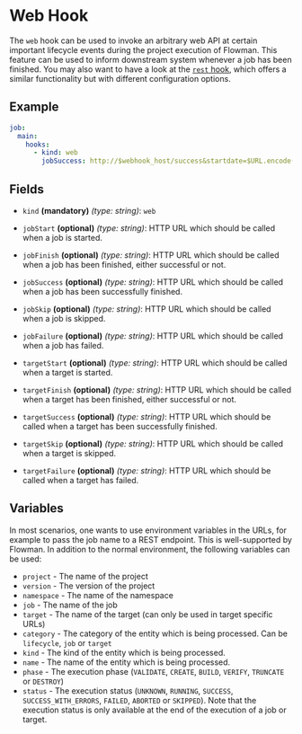 # Web Hook

The `web` hook can be used to invoke an arbitrary web API at certain important lifecycle events during the project
execution of Flowman. This feature can be used to inform downstream system whenever a job has been finished.
You may also want to have a look at the [`rest` hook](rest.md), which offers a similar functionality but with different
configuration options.

## Example
```yaml
job:
  main:
    hooks:
      - kind: web
        jobSuccess: http://$webhook_host/success&startdate=$URL.encode($start_ts)&enddate=$URL.encode($end_ts)&period=$processing_duration&force=$force
```

## Fields
* `kind` **(mandatory)** *(type: string)*: `web`

* `jobStart` **(optional)** *(type: string)*:
 HTTP URL which should be called when a job is started.

* `jobFinish` **(optional)** *(type: string)*:
 HTTP URL which should be called when a job has been finished, either successful or not.

* `jobSuccess` **(optional)** *(type: string)*: 
 HTTP URL which should be called when a job has been successfully finished.

* `jobSkip` **(optional)** *(type: string)*: 
 HTTP URL which should be called when a job is skipped.

* `jobFailure` **(optional)** *(type: string)*: 
 HTTP URL which should be called when a job has failed.

* `targetStart` **(optional)** *(type: string)*:
 HTTP URL which should be called when a target is started.

* `targetFinish` **(optional)** *(type: string)*: 
 HTTP URL which should be called when a target has been finished, either successful or not.

* `targetSuccess` **(optional)** *(type: string)*: 
 HTTP URL which should be called when a target has been successfully finished.

* `targetSkip` **(optional)** *(type: string)*: 
 HTTP URL which should be called when a target is skipped.

* `targetFailure` **(optional)** *(type: string)*: 
 HTTP URL which should be called when a target has failed.


## Variables
In most scenarios, one wants to use environment variables in the URLs, for example to pass the job name to a REST
endpoint. This is well-supported by Flowman. In addition to the normal environment, the following variables can be
used:
* `project` - The name of the project
* `version` - The version of the project
* `namespace` - The name of the namespace
* `job` - The name of the job
* `target` - The name of the target (can only be used in target specific URLs)
* `category` - The category of the entity which is being processed. Can be `lifecycle`, `job` or `target`
* `kind` - The kind of the entity which is being processed.
* `name` - The name of the entity which is being processed.
* `phase` - The execution phase (`VALIDATE`, `CREATE`, `BUILD`, `VERIFY`, `TRUNCATE` or `DESTROY`)
* `status` - The execution status (`UNKNOWN`, `RUNNING`, `SUCCESS`, `SUCCESS_WITH_ERRORS`, `FAILED`, `ABORTED` or `SKIPPED`).
  Note that the execution status is only available at the end of the execution of a job or target. 
